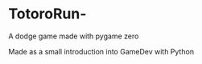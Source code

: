 # TotoroRun-
A dodge game made with pygame zero

Made as a small introduction into GameDev with Python
